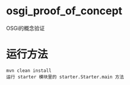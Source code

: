 # osgi_proof_of_concept
OSGi的概念验证
# 运行方法
    mvn clean install
    运行 starter 模块里的 starter.Starter.main 方法